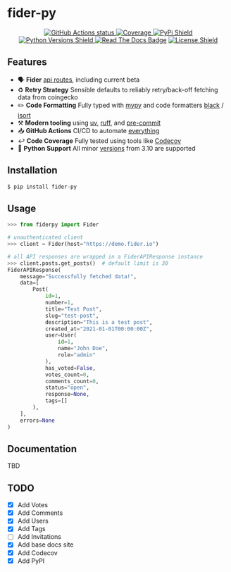# fider-py
<p align="center">
    <a href="https://github.com/nickatnight/fider-py/actions">
        <img alt="GitHub Actions status" src="https://github.com/nickatnight/fider-py/actions/workflows/main.yml/badge.svg">
    </a>
    <a href="https://codecov.io/gh/nickatnight/fider-py">
        <img alt="Coverage" src="https://codecov.io/gh/nickatnight/fider-py/branch/main/graph/badge.svg?token=HgBDCeK3pF"/>
    </a>
    <a href="https://pypi.org/project/fider-py/">
        <img alt="PyPi Shield" src="https://img.shields.io/pypi/v/fider-py">
    </a>
    <a href="https://www.python.org/downloads/">
        <img alt="Python Versions Shield" src="https://img.shields.io/badge/Python-3.10+-blue?logo=python&logoColor=white">
    </a>
    <a href="https://fider-py.readthedocs.io/en/latest/"><img alt="Read The Docs Badge" src="https://img.shields.io/readthedocs/fider-py"></a>
    <!-- <a href="https://pypi.org/project/fider-py/">
        <img alt="Download Shield" src="https://img.shields.io/pypi/dm/fider-py">
    </a> -->
    <a href="https://github.com/nickatnight/fider-py/blob/master/LICENSE">
        <img alt="License Shield" src="https://img.shields.io/github/license/nickatnight/fider-py">
    </a>
</p>

## Features
- 🗣️ **Fider** [api routes](https://docs.fider.io/api/overview), including current beta
- ♻️ **Retry Strategy** Sensible defaults to reliably retry/back-off fetching data from coingecko
- ✏️ **Code Formatting** Fully typed with [mypy](https://mypy-lang.org/) and code formatters [black](https://github.com/psf/black) / [isort](https://pycqa.github.io/isort/)
- ⚒️ **Modern tooling** using [uv](https://docs.astral.sh/uv/), [ruff](https://docs.astral.sh/ruff/), and [pre-commit](https://pre-commit.com/)
- 📥 **GitHub Actions** CI/CD to automate [everything](.github/workflows/main.yml)
- ↩️ **Code Coverage** Fully tested using tools like [Codecov](https://about.codecov.io/)
- 🐍 **Python Support** All minor [versions](https://www.python.org/downloads/) from 3.10 are supported

## Installation
```sh
$ pip install fider-py
```

## Usage

```python
>>> from fiderpy import Fider

# unauthenticated client
>>> client = Fider(host="https://demo.fider.io")

# all API responses are wrapped in a FiderAPIResponse instance
>>> client.posts.get_posts()  # default limit is 30
FiderAPIResponse(
    message="Successfully fetched data!",
    data=[
        Post(
            id=1,
            number=1,
            title="Test Post",
            slug="test-post",
            description="This is a test post",
            created_at="2021-01-01T00:00:00Z",
            user=User(
                id=1,
                name="John Doe",
                role="admin"
            ),
            has_voted=False,
            votes_count=0,
            comments_count=0,
            status="open",
            response=None,
            tags=[]
        ),
    ],
    errors=None
)
```

## Documentation
TBD

## TODO
- [x] Add Votes
- [x] Add Comments
- [x] Add Users
- [x] Add Tags
- [ ] Add Invitations
- [x] Add base docs site
- [x] Add Codecov
- [x] Add PyPI
